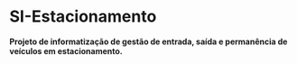 # SI-Estacionamento

<b>Projeto de informatização de gestão de entrada, saída e permanência de veículos em estacionamento.</b>
